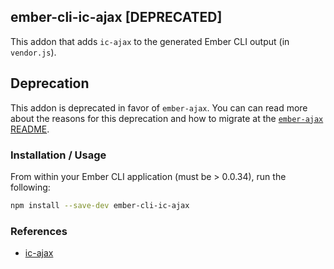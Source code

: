 ## ember-cli-ic-ajax [DEPRECATED]

This addon that adds `ic-ajax` to the generated Ember CLI output (in `vendor.js`).

## Deprecation

This addon is deprecated in favor of `ember-ajax`. You can can read more about
the reasons for this deprecation and how to migrate at the
[`ember-ajax` README](https://github.com/ember-cli/ember-ajax#upgrade-from-ic-ajax).

### Installation / Usage

From within your Ember CLI application (must be > 0.0.34), run the following:

```bash
npm install --save-dev ember-cli-ic-ajax
```

### References

* [ic-ajax](https://github.com/instructure/ic-ajax)
